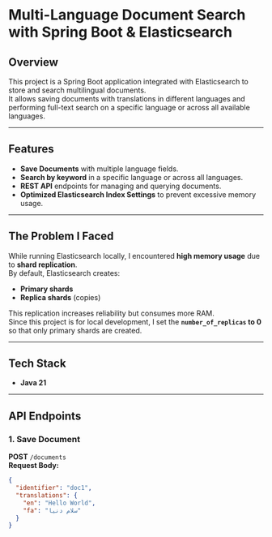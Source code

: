 # Multi-Language Document Search with Spring Boot & Elasticsearch

## Overview
This project is a Spring Boot application integrated with Elasticsearch to store and search multilingual documents.  
It allows saving documents with translations in different languages and performing full-text search on a specific language or across all available languages.

---

## Features
- **Save Documents** with multiple language fields.
- **Search by keyword** in a specific language or across all languages.
- **REST API** endpoints for managing and querying documents.
- **Optimized Elasticsearch Index Settings** to prevent excessive memory usage.

---

## The Problem I Faced
While running Elasticsearch locally, I encountered **high memory usage** due to **shard replication**.  
By default, Elasticsearch creates:
- **Primary shards**
- **Replica shards** (copies)

This replication increases reliability but consumes more RAM.  
Since this project is for local development, I set the **`number_of_replicas` to 0** so that only primary shards are created.

---

## Tech Stack
- **Java 21**

---

## API Endpoints

### 1. Save Document
**POST** `/documents`  
**Request Body:**
```json
{
  "identifier": "doc1",
  "translations": {
    "en": "Hello World",
    "fa": "سلام دنیا"
  }
}
  
